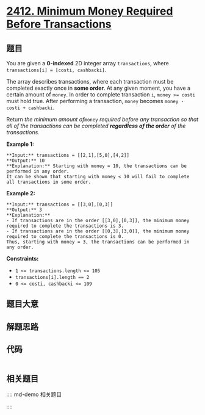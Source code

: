# [2412. Minimum Money Required Before Transactions](https://leetcode.com/problems/minimum-money-required-before-transactions)

## 题目

You are given a **0-indexed** 2D integer array `transactions`, where
`transactions[i] = [costi, cashbacki]`.

The array describes transactions, where each transaction must be completed
exactly once in **some order**. At any given moment, you have a certain amount
of `money`. In order to complete transaction `i`, `money >= costi` must hold
true. After performing a transaction, `money` becomes `money - costi +
cashbacki`.

Return _the minimum amount of_`money` _required before any transaction so that
all of the transactions can be completed **regardless of the order** of the
transactions._



**Example 1:**

    
    
    **Input:** transactions = [[2,1],[5,0],[4,2]]
    **Output:** 10
    **Explanation:** Starting with money = 10, the transactions can be performed in any order.
    It can be shown that starting with money < 10 will fail to complete all transactions in some order.
    

**Example 2:**

    
    
    **Input:** transactions = [[3,0],[0,3]]
    **Output:** 3
    **Explanation:**
    - If transactions are in the order [[3,0],[0,3]], the minimum money required to complete the transactions is 3.
    - If transactions are in the order [[0,3],[3,0]], the minimum money required to complete the transactions is 0.
    Thus, starting with money = 3, the transactions can be performed in any order.
    



**Constraints:**

  * `1 <= transactions.length <= 105`
  * `transactions[i].length == 2`
  * `0 <= costi, cashbacki <= 109`


## 题目大意

## 解题思路

## 代码

```javascript

```

## 相关题目

:::: md-demo 相关题目

::::

